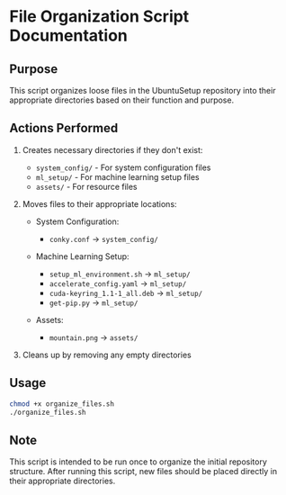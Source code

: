 # File Organization Script Documentation

## Purpose
This script organizes loose files in the UbuntuSetup repository into their appropriate directories based on their function and purpose.

## Actions Performed
1. Creates necessary directories if they don't exist:
   - `system_config/` - For system configuration files
   - `ml_setup/` - For machine learning setup files
   - `assets/` - For resource files

2. Moves files to their appropriate locations:
   - System Configuration:
     - `conky.conf` → `system_config/`
   
   - Machine Learning Setup:
     - `setup_ml_environment.sh` → `ml_setup/`
     - `accelerate_config.yaml` → `ml_setup/`
     - `cuda-keyring_1.1-1_all.deb` → `ml_setup/`
     - `get-pip.py` → `ml_setup/`
   
   - Assets:
     - `mountain.png` → `assets/`

3. Cleans up by removing any empty directories

## Usage
```bash
chmod +x organize_files.sh
./organize_files.sh
```

## Note
This script is intended to be run once to organize the initial repository structure. After running this script, new files should be placed directly in their appropriate directories. 